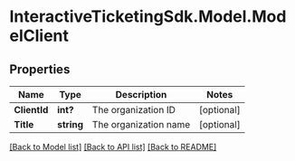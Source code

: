 # InteractiveTicketingSdk.Model.ModelClient
## Properties

Name | Type | Description | Notes
------------ | ------------- | ------------- | -------------
**ClientId** | **int?** | The organization ID | [optional] 
**Title** | **string** | The organization name | [optional] 

[[Back to Model list]](../README.md#documentation-for-models) [[Back to API list]](../README.md#documentation-for-api-endpoints) [[Back to README]](../README.md)

